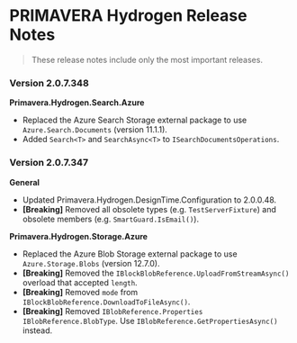 # PRIMAVERA Hydrogen Release Notes

> These release notes include only the most important releases.

### <a name="2.0.7.348"></a>Version 2.0.7.348

**Primavera.Hydrogen.Search.Azure**

- Replaced the Azure Search Storage external package to use `Azure.Search.Documents` (version 11.1.1).
- Added `Search<T>` and `SearchAsync<T>` to `ISearchDocumentsOperations`.

### <a name="2.0.7.347"></a>Version 2.0.7.347

**General**

- Updated Primavera.Hydrogen.DesignTime.Configuration to 2.0.0.48.
- **[Breaking]** Removed all obsolete types (e.g. `TestServerFixture`) and obsolete members (e.g. `SmartGuard.IsEmail()`).

**Primavera.Hydrogen.Storage.Azure**

- Replaced the Azure Blob Storage external package to use `Azure.Storage.Blobs` (version 12.7.0).
- **[Breaking]** Removed the `IBlockBlobReference.UploadFromStreamAsync()` overload that accepted `length`.
- **[Breaking]** Removed `mode` from `IBlockBlobReference.DownloadToFileAsync()`.
- **[Breaking]** Removed `IBlobReference.Properties` `IBlobReference.BlobType`. Use `IBlobReference.GetPropertiesAsync()` instead.